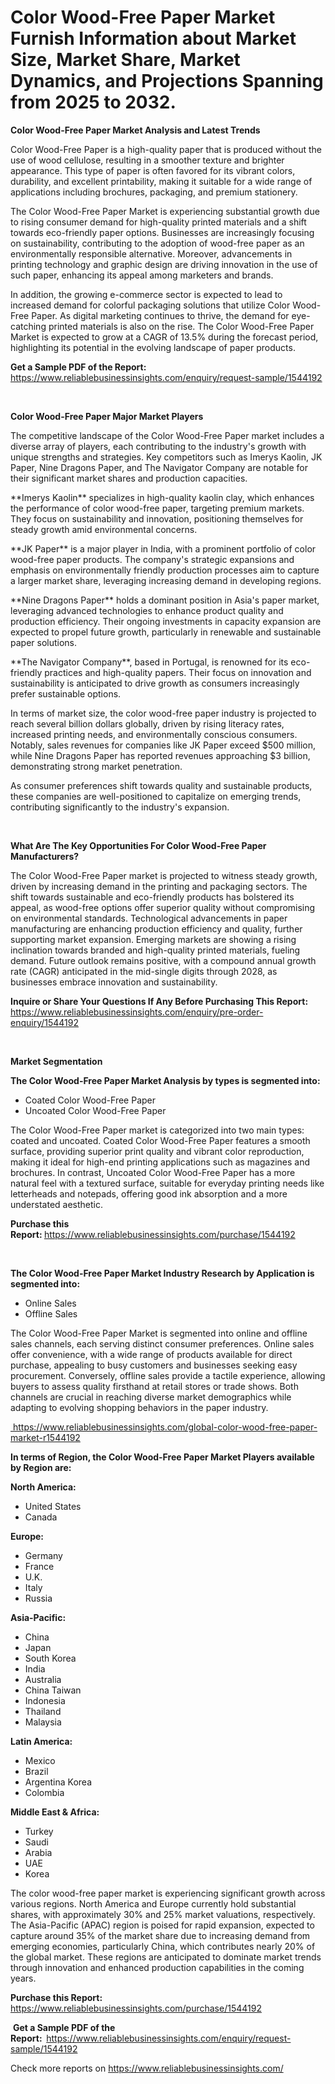 <p><h1>Color Wood-Free Paper Market Furnish Information about Market Size, Market Share, Market Dynamics, and Projections Spanning from 2025 to 2032.</h1></p><p><strong>Color Wood-Free Paper Market Analysis and Latest Trends</strong></p>
<p><p>Color Wood-Free Paper is a high-quality paper that is produced without the use of wood cellulose, resulting in a smoother texture and brighter appearance. This type of paper is often favored for its vibrant colors, durability, and excellent printability, making it suitable for a wide range of applications including brochures, packaging, and premium stationery.</p><p>The Color Wood-Free Paper Market is experiencing substantial growth due to rising consumer demand for high-quality printed materials and a shift towards eco-friendly paper options. Businesses are increasingly focusing on sustainability, contributing to the adoption of wood-free paper as an environmentally responsible alternative. Moreover, advancements in printing technology and graphic design are driving innovation in the use of such paper, enhancing its appeal among marketers and brands.</p><p>In addition, the growing e-commerce sector is expected to lead to increased demand for colorful packaging solutions that utilize Color Wood-Free Paper. As digital marketing continues to thrive, the demand for eye-catching printed materials is also on the rise. The Color Wood-Free Paper Market is expected to grow at a CAGR of 13.5% during the forecast period, highlighting its potential in the evolving landscape of paper products.</p></p>
<p><strong>Get a Sample PDF of the Report:&nbsp;</strong> <a href="https://www.reliablebusinessinsights.com/enquiry/request-sample/1544192?utm_campaign=2274&utm_medium=2&utm_source=Github&utm_content=ia&utm_term=02042025&utm_id=color-wood-free-paper">https://www.reliablebusinessinsights.com/enquiry/request-sample/1544192</a></p>
<p>&nbsp;</p>
<p><strong>Color Wood-Free Paper Major Market Players</strong></p>
<p><p>The competitive landscape of the Color Wood-Free Paper market includes a diverse array of players, each contributing to the industry's growth with unique strengths and strategies. Key competitors such as Imerys Kaolin, JK Paper, Nine Dragons Paper, and The Navigator Company are notable for their significant market shares and production capacities.</p><p>**Imerys Kaolin** specializes in high-quality kaolin clay, which enhances the performance of color wood-free paper, targeting premium markets. They focus on sustainability and innovation, positioning themselves for steady growth amid environmental concerns.</p><p>**JK Paper** is a major player in India, with a prominent portfolio of color wood-free paper products. The company's strategic expansions and emphasis on environmentally friendly production processes aim to capture a larger market share, leveraging increasing demand in developing regions.</p><p>**Nine Dragons Paper** holds a dominant position in Asia's paper market, leveraging advanced technologies to enhance product quality and production efficiency. Their ongoing investments in capacity expansion are expected to propel future growth, particularly in renewable and sustainable paper solutions.</p><p>**The Navigator Company**, based in Portugal, is renowned for its eco-friendly practices and high-quality papers. Their focus on innovation and sustainability is anticipated to drive growth as consumers increasingly prefer sustainable options.</p><p>In terms of market size, the color wood-free paper industry is projected to reach several billion dollars globally, driven by rising literacy rates, increased printing needs, and environmentally conscious consumers. Notably, sales revenues for companies like JK Paper exceed $500 million, while Nine Dragons Paper has reported revenues approaching $3 billion, demonstrating strong market penetration.</p><p>As consumer preferences shift towards quality and sustainable products, these companies are well-positioned to capitalize on emerging trends, contributing significantly to the industry's expansion.</p></p>
<p>&nbsp;</p>
<p><strong>What Are The Key Opportunities For Color Wood-Free Paper Manufacturers?</strong></p>
<p><p>The Color Wood-Free Paper market is projected to witness steady growth, driven by increasing demand in the printing and packaging sectors. The shift towards sustainable and eco-friendly products has bolstered its appeal, as wood-free options offer superior quality without compromising on environmental standards. Technological advancements in paper manufacturing are enhancing production efficiency and quality, further supporting market expansion. Emerging markets are showing a rising inclination towards branded and high-quality printed materials, fueling demand. Future outlook remains positive, with a compound annual growth rate (CAGR) anticipated in the mid-single digits through 2028, as businesses embrace innovation and sustainability.</p></p>
<p><strong>Inquire or Share Your Questions If Any Before Purchasing This Report:</strong> <a href="https://www.reliablebusinessinsights.com/enquiry/pre-order-enquiry/1544192?utm_campaign=2274&utm_medium=2&utm_source=Github&utm_content=ia&utm_term=02042025&utm_id=color-wood-free-paper">https://www.reliablebusinessinsights.com/enquiry/pre-order-enquiry/1544192</a></p>
<p>&nbsp;</p>
<p><strong>Market Segmentation</strong></p>
<p><strong>The Color Wood-Free Paper Market Analysis by types is segmented into:</strong></p>
<p><ul><li>Coated Color Wood-Free Paper</li><li>Uncoated Color Wood-Free Paper</li></ul></p>
<p><p>The Color Wood-Free Paper market is categorized into two main types: coated and uncoated. Coated Color Wood-Free Paper features a smooth surface, providing superior print quality and vibrant color reproduction, making it ideal for high-end printing applications such as magazines and brochures. In contrast, Uncoated Color Wood-Free Paper has a more natural feel with a textured surface, suitable for everyday printing needs like letterheads and notepads, offering good ink absorption and a more understated aesthetic.</p></p>
<p><strong>Purchase this Report:&nbsp;</strong><a href="https://www.reliablebusinessinsights.com/purchase/1544192?utm_campaign=2274&utm_medium=2&utm_source=Github&utm_content=ia&utm_term=02042025&utm_id=color-wood-free-paper">https://www.reliablebusinessinsights.com/purchase/1544192</a></p>
<p>&nbsp;</p>
<p><strong>The Color Wood-Free Paper Market Industry Research by Application is segmented into:</strong></p>
<p><ul><li>Online Sales</li><li>Offline Sales</li></ul></p>
<p><p>The Color Wood-Free Paper Market is segmented into online and offline sales channels, each serving distinct consumer preferences. Online sales offer convenience, with a wide range of products available for direct purchase, appealing to busy customers and businesses seeking easy procurement. Conversely, offline sales provide a tactile experience, allowing buyers to assess quality firsthand at retail stores or trade shows. Both channels are crucial in reaching diverse market demographics while adapting to evolving shopping behaviors in the paper industry.</p></p>
<p><a href="https://www.reliablebusinessinsights.com/global-color-wood-free-paper-market-r1544192?utm_campaign=2274&utm_medium=2&utm_source=Github&utm_content=ia&utm_term=02042025&utm_id=color-wood-free-paper">&nbsp;https://www.reliablebusinessinsights.com/global-color-wood-free-paper-market-r1544192</a></p>
<p><strong>In terms of Region, the Color Wood-Free Paper Market Players available by Region are:</strong></p>
<p>
    <p> <strong> North America: </strong>
        <ul>
            <li>United States</li>
            <li>Canada</li>
        </ul>
        </p> 
    <p> <strong> Europe: </strong>
        <ul>
            <li>Germany</li>
            <li>France</li>
            <li>U.K.</li>
            <li>Italy</li>
            <li>Russia</li>
        </ul>
        </p> 
    <p> <strong> Asia-Pacific: </strong>
        <ul>
            <li>China</li>
            <li>Japan</li>
            <li>South Korea</li>
            <li>India</li>
            <li>Australia</li>
            <li>China Taiwan</li>
            <li>Indonesia</li>
            <li>Thailand</li>
            <li>Malaysia</li>
        </ul>
        </p> 
    <p> <strong> Latin America: </strong>
        <ul>
            <li>Mexico</li>
            <li>Brazil</li>
            <li>Argentina Korea</li>
            <li>Colombia</li>
        </ul>
        </p> 
    <p> <strong> Middle East & Africa: </strong>
        <ul>
            <li>Turkey</li>
            <li>Saudi</li>
            <li>Arabia</li>
            <li>UAE</li>
            <li>Korea</li>
        </ul>
    </p>
    </p>
<p><p>The color wood-free paper market is experiencing significant growth across various regions. North America and Europe currently hold substantial shares, with approximately 30% and 25% market valuations, respectively. The Asia-Pacific (APAC) region is poised for rapid expansion, expected to capture around 35% of the market share due to increasing demand from emerging economies, particularly China, which contributes nearly 20% of the global market. These regions are anticipated to dominate market trends through innovation and enhanced production capabilities in the coming years.</p></p>
<p><strong>Purchase this Report: </strong><a href="https://www.reliablebusinessinsights.com/purchase/1544192?utm_campaign=2274&utm_medium=2&utm_source=Github&utm_content=ia&utm_term=02042025&utm_id=color-wood-free-paper">https://www.reliablebusinessinsights.com/purchase/1544192</a></p>
<p>&nbsp;<strong>Get a Sample PDF of the Report:&nbsp;&nbsp;</strong><a href="https://www.reliablebusinessinsights.com/enquiry/request-sample/1544192?utm_campaign=2274&utm_medium=2&utm_source=Github&utm_content=ia&utm_term=02042025&utm_id=color-wood-free-paper">https://www.reliablebusinessinsights.com/enquiry/request-sample/1544192</a></p>
<p><strong></strong></p>
<p>Check more reports on <a href="https://www.reliablebusinessinsights.com/?utm_campaign=2274&utm_medium=2&utm_source=Github&utm_content=ia&utm_term=02042025&utm_id=color-wood-free-paper">https://www.reliablebusinessinsights.com/</a></p>